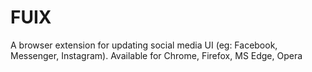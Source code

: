 # FUIX
A browser extension for updating social media UI (eg: Facebook, Messenger, Instagram). Available for Chrome, Firefox, MS Edge, Opera
